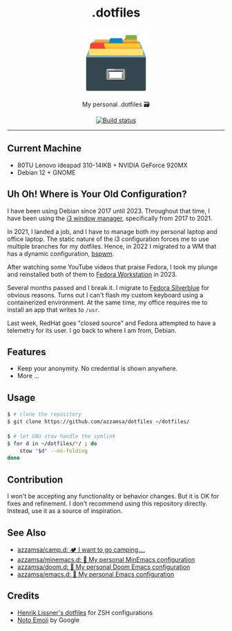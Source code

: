 <div align="center">
<h1>.dotfiles</h1>

<img src='assets/logo.png' width=150px/>

My personal .dotfiles 🗃️

<a href="https://github.com/azzamsa/dotfiles/workflows/ci.yml">
    <img src="https://github.com/azzamsa/dotfiles/workflows/ci/badge.svg" alt="Build status" />
</a>

</div>

---

## Current Machine

- 80TU Lenovo ideapad 310-14IKB + NVIDIA GeForce 920MX
- Debian 12 + GNOME

## Uh Oh! Where is Your Old Configuration?

I have been using Debian since 2017 until 2023. Throughout that time, I have been using the [i3 window manager][debian-i3], specifically from 2017 to 2021.

In 2021, I landed a job, and I have to manage both my personal laptop and office laptop. The static nature of the i3 configuration forces me to use multiple branches for my dotfiles. Hence, in 2022 I migrated to a WM that has a dynamic configuration, [bspwm][debian-bspwm].

After watching some YouTube videos that praise Fedora, I took my plunge and reinstalled both of them to [Fedora Workstation][fedora-gnome] in 2023.

Several months passed and I break it. I migrate to [Fedora Silverblue][fedora-silverblue] for obvious reasons. Turns out I can't flash my custom keyboard using a containerized environment. At the same time, my office requires me to install an app that writes to `/usr`.

Last week, RedHat goes "closed source" and Fedora attempted to have a telemetry for its user. I go back to where I am from, Debian.

[debian-i3]: https://github.com/azzamsa/dotfiles/commit/f395081a1c0372aa10737f104640da3049a5a8b2
[debian-bspwm]: https://github.com/azzamsa/dotfiles/commit/59c6e48ca7024aa810a9c892d55d4dfcb758a989
[fedora-gnome]: https://github.com/azzamsa/dotfiles/commit/6dc9d319cae13f79db0a8b1004aa87b103520415
[fedora-silverblue]: https://github.com/azzamsa/dotfiles/tree/4543ab38b5834cd1e4ba549436220c02310264dd

## Features

- Keep your anonymity. No credential is shown anywhere.
- More ...

## Usage

```bash
$ # clone the repository
$ git clone https://github.com/azzamsa/dotfiles ~/dotfiles/

$ # let GNU stow handle the symlink
$ for d in ~/dotfiles/*/ ; do
    stow "$d" --no-folding
done
```

## Contribution

I won't be accepting any functionality or behavior changes. But it is OK for fixes and refinement.
I don't recommend using this repository directly. Instead, use it as a source of inspiration.

## See Also

- [azzamsa/camp.d: 🏕️ I want to go camping....](https://github.com/azzamsa/camp.d)
- [azzamsa/minemacs.d: 📜 My personal MinEmacs configuration](https://github.com/azzamsa/minemacs.d)
- [azzamsa/doom.d: 📜 My personal Doom Emacs configuration](https://github.com/azzamsa/doom.d)
- [azzamsa/emacs.d: 📜 My personal Emacs configuration](https://github.com/azzamsa/emacs.d)

## Credits

- [Henrik Lissner's dotfiles](https://github.com/hlissner/dotfiles/config/zsh) for ZSH configurations
- [Noto Emoji](https://github.com/googlefonts/noto-emoji) by Google
